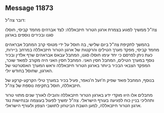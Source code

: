 ## Message 11873

דובר צה"ל:


צה"ל ממשיך לפגוע בצמרת ארגון הטרור חיזבאללה: לצד אברהים מחמד קביסי, חוסלו סגנו ובכירים נוספים בארגון

בהמשך לתקיפת צה"ל ביום שלישי, בה חוסל על ידי מטוסי קרב המחבל אבראהים מחמד קביסי, מפקד מערך הטילים והרקטות של ארגון הטרור חיזבאללה במרחב ביירות, כעת ניתן לפרסם כי יחד עימו חוסלו סגנו, המחבל עבאס אבראהים שרף אלדין ובכיר נוסף במערך הטילים, המחבל חסין האני. המחבל חסין האני היה מקורב לפואד שוכר, המפקד הצבאי הבכיר ביותר בארגון הטרור חיזבאללה וראש המערך האסטרטגי של הארגון, שחוסל בחודש יולי. 

בנוסף, המחבל פואד שפיק ח'זעל ח'נאפר, פעיל בכיר במערך טילי הקרקע-קרקע של חיזבאללה, חוסל בתקיפה נוספת של צה"ל. 

מחבלים אלו היוו מוקדי ידע בארגון הטרור חיזבאללה והובילו לאורך שנים מתווי טרור ותהליכי בניין כוח לפגיעה בעורף הישראלי. צה"ל ימשיך לפעול בעוצמה ובנחישות נגד ארגון הטרור חיזבאללה, למען השבת הביטחון לתושבי הצפון ולעורף הישראלי.

